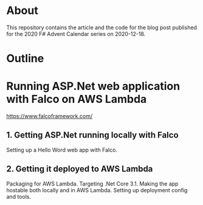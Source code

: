 # About

This repository contains the article and the code for the blog post published for the 2020 F# Advent Calendar series on 2020-12-18.

# Outline

# Running ASP.Net web application with Falco on AWS Lambda

https://www.falcoframework.com/

## 1. Getting ASP.Net running locally with Falco

Setting up a Hello Word web app with Falco. 

## 2. Getting it deployed to AWS Lambda

Packaging for AWS Lambda. Targeting .Net Core 3.1. Making the app hostable both locally and in AWS Lambda. Setting up deployment config and tools.
